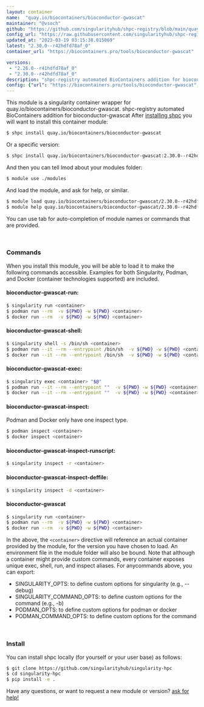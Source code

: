 ```yaml
---
layout: container
name:  "quay.io/biocontainers/bioconductor-gwascat"
maintainer: "@vsoch"
github: "https://github.com/singularityhub/shpc-registry/blob/main/quay.io/biocontainers/bioconductor-gwascat/container.yaml"
config_url: "https://raw.githubusercontent.com/singularityhub/shpc-registry/main/quay.io/biocontainers/bioconductor-gwascat/container.yaml"
updated_at: "2023-03-19 03:15:38.015069"
latest: "2.30.0--r42hdfd78af_0"
container_url: "https://biocontainers.pro/tools/bioconductor-gwascat"

versions:
 - "2.26.0--r41hdfd78af_0"
 - "2.30.0--r42hdfd78af_0"
description: "shpc-registry automated BioContainers addition for bioconductor-gwascat"
config: {"url": "https://biocontainers.pro/tools/bioconductor-gwascat", "maintainer": "@vsoch", "description": "shpc-registry automated BioContainers addition for bioconductor-gwascat", "latest": {"2.30.0--r42hdfd78af_0": "sha256:c6522167541242cdf087237b420be6ee10c52d4b829bcd9649858336af866a14"}, "tags": {"2.26.0--r41hdfd78af_0": "sha256:8e41b2299d783021f0f4b1154580aecf34624358644c2ec50ba5085b6a1c4724", "2.30.0--r42hdfd78af_0": "sha256:c6522167541242cdf087237b420be6ee10c52d4b829bcd9649858336af866a14"}, "docker": "quay.io/biocontainers/bioconductor-gwascat"}
---
```


This module is a singularity container wrapper for quay.io/biocontainers/bioconductor-gwascat.
shpc-registry automated BioContainers addition for bioconductor-gwascat
After [installing shpc](#install) you will want to install this container module:


```bash
$ shpc install quay.io/biocontainers/bioconductor-gwascat
```

Or a specific version:

```bash
$ shpc install quay.io/biocontainers/bioconductor-gwascat:2.30.0--r42hdfd78af_0
```

And then you can tell lmod about your modules folder:

```bash
$ module use ./modules
```

And load the module, and ask for help, or similar.

```bash
$ module load quay.io/biocontainers/bioconductor-gwascat/2.30.0--r42hdfd78af_0
$ module help quay.io/biocontainers/bioconductor-gwascat/2.30.0--r42hdfd78af_0
```

You can use tab for auto-completion of module names or commands that are provided.

<br>

### Commands

When you install this module, you will be able to load it to make the following commands accessible.
Examples for both Singularity, Podman, and Docker (container technologies supported) are included.

#### bioconductor-gwascat-run:

```bash
$ singularity run <container>
$ podman run --rm  -v ${PWD} -w ${PWD} <container>
$ docker run --rm  -v ${PWD} -w ${PWD} <container>
```

#### bioconductor-gwascat-shell:

```bash
$ singularity shell -s /bin/sh <container>
$ podman run --it --rm --entrypoint /bin/sh  -v ${PWD} -w ${PWD} <container>
$ docker run --it --rm --entrypoint /bin/sh  -v ${PWD} -w ${PWD} <container>
```

#### bioconductor-gwascat-exec:

```bash
$ singularity exec <container> "$@"
$ podman run --it --rm --entrypoint ""  -v ${PWD} -w ${PWD} <container> "$@"
$ docker run --it --rm --entrypoint ""  -v ${PWD} -w ${PWD} <container> "$@"
```

#### bioconductor-gwascat-inspect:

Podman and Docker only have one inspect type.

```bash
$ podman inspect <container>
$ docker inspect <container>
```

#### bioconductor-gwascat-inspect-runscript:

```bash
$ singularity inspect -r <container>
```

#### bioconductor-gwascat-inspect-deffile:

```bash
$ singularity inspect -d <container>
```



#### bioconductor-gwascat

```bash
$ singularity run <container>
$ podman run --rm  -v ${PWD} -w ${PWD} <container>
$ docker run --rm  -v ${PWD} -w ${PWD} <container>
```


In the above, the `<container>` directive will reference an actual container provided
by the module, for the version you have chosen to load. An environment file in the
module folder will also be bound. Note that although a container
might provide custom commands, every container exposes unique exec, shell, run, and
inspect aliases. For anycommands above, you can export:

 - SINGULARITY_OPTS: to define custom options for singularity (e.g., --debug)
 - SINGULARITY_COMMAND_OPTS: to define custom options for the command (e.g., -b)
 - PODMAN_OPTS: to define custom options for podman or docker
 - PODMAN_COMMAND_OPTS: to define custom options for the command

<br>

### Install

You can install shpc locally (for yourself or your user base) as follows:

```bash
$ git clone https://github.com/singularityhub/singularity-hpc
$ cd singularity-hpc
$ pip install -e .
```

Have any questions, or want to request a new module or version? [ask for help!](https://github.com/singularityhub/singularity-hpc/issues)